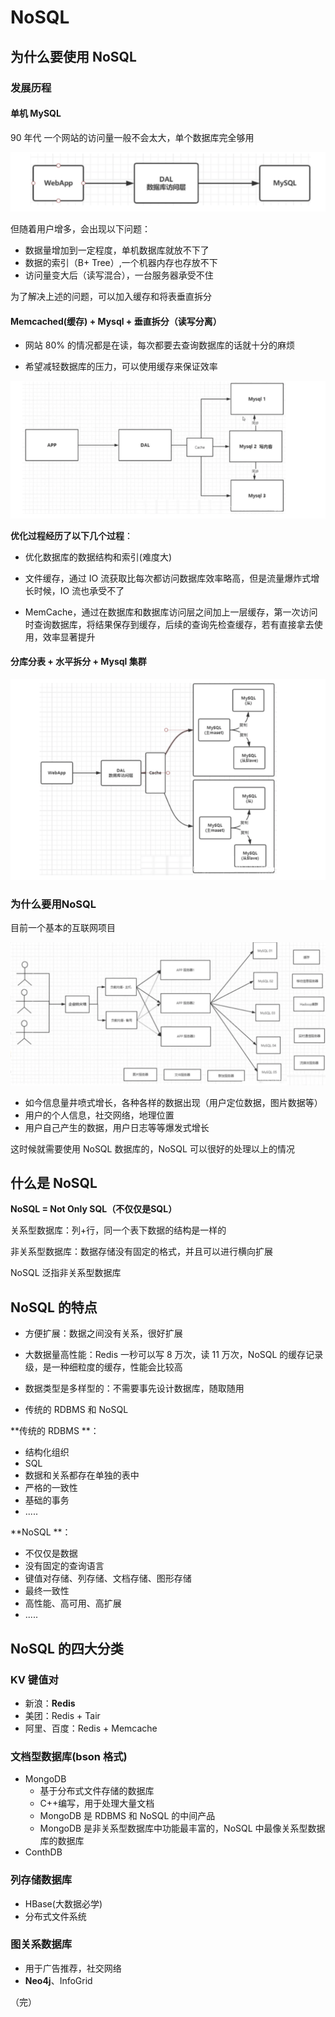 # NoSQL 

## 为什么要使用 NoSQL

### 发展历程

#### 单机 MySQL

90 年代 一个网站的访问量一般不会太大，单个数据库完全够用

![redis](./images/1.png)

但随着用户增多，会出现以下问题：

+ 数据量增加到一定程度，单机数据库就放不下了
+ 数据的索引（B+ Tree）,一个机器内存也存放不下
+ 访问量变大后（读写混合），一台服务器承受不住

为了解决上述的问题，可以加入缓存和将表垂直拆分

#### Memcached(缓存) + Mysql + 垂直拆分（读写分离）

+ 网站 80% 的情况都是在读，每次都要去查询数据库的话就十分的麻烦

+ 希望减轻数据库的压力，可以使用缓存来保证效率

![redis](./images/2.png)

**优化过程经历了以下几个过程**：

+ 优化数据库的数据结构和索引(难度大)

+ 文件缓存，通过 IO 流获取比每次都访问数据库效率略高，但是流量爆炸式增长时候，IO 流也承受不了

+ MemCache，通过在数据库和数据库访问层之间加上一层缓存，第一次访问时查询数据库，将结果保存到缓存，后续的查询先检查缓存，若有直接拿去使用，效率显著提升

#### 分库分表 + 水平拆分 + Mysql 集群

![redis](./images/3.png)

### 为什么要用NoSQL

目前一个基本的互联网项目

![redis](./images/4.png)

+  如今信息量井喷式增长，各种各样的数据出现（用户定位数据，图片数据等）
+ 用户的个人信息，社交网络，地理位置
+ 用户自己产生的数据，用户日志等等爆发式增长

这时候就需要使用 NoSQL 数据库的，NoSQL 可以很好的处理以上的情况

## 什么是 NoSQL

**NoSQL = Not Only SQL（不仅仅是SQL）**

关系型数据库：列+行，同一个表下数据的结构是一样的

非关系型数据库：数据存储没有固定的格式，并且可以进行横向扩展

NoSQL 泛指非关系型数据库



## NoSQL 的特点

+ 方便扩展：数据之间没有关系，很好扩展

+ 大数据量高性能：Redis 一秒可以写 8 万次，读 11 万次，NoSQL 的缓存记录级，是一种细粒度的缓存，性能会比较高

+ 数据类型是多样型的：不需要事先设计数据库，随取随用
+ 传统的 RDBMS 和 NoSQL

**传统的 RDBMS **：

+ 结构化组织
+ SQL
+ 数据和关系都存在单独的表中 
+ 严格的一致性
+ 基础的事务
+ .....

**NoSQL **：

+ 不仅仅是数据
+ 没有固定的查询语言
+ 键值对存储、列存储、文档存储、图形存储
+ 最终一致性
+ 高性能、高可用、高扩展
+ .....

## NoSQL 的四大分类

### KV 键值对

- 新浪：**Redis**
- 美团：Redis + Tair
- 阿里、百度：Redis + Memcache

### 文档型数据库(bson 格式)

- MongoDB
  - 基于分布式文件存储的数据库
  - C++编写，用于处理大量文档
  - MongoDB 是 RDBMS 和 NoSQL 的中间产品
  - MongoDB 是非关系型数据库中功能最丰富的，NoSQL 中最像关系型数据库的数据库
- ConthDB

### 列存储数据库

- HBase(大数据必学)
- 分布式文件系统

### 图关系数据库

+ 用于广告推荐，社交网络
+ **Neo4j**、InfoGrid

（完）